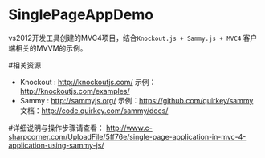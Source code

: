 SinglePageAppDemo
=================
vs2012开发工具创建的MVC4项目，结合`Knockout.js + Sammy.js + MVC4` 客户端相关的MVVM的示例。

#相关资源
- Knockout : http://knockoutjs.com/  示例： http://knockoutjs.com/examples/
- Sammy : http://sammyjs.org/  示例：https://github.com/quirkey/sammy   文档：http://code.quirkey.com/sammy/docs/

#详细说明与操作步骤请查看：
http://www.c-sharpcorner.com/UploadFile/5ff76e/single-page-application-in-mvc-4-application-using-sammy-js/
